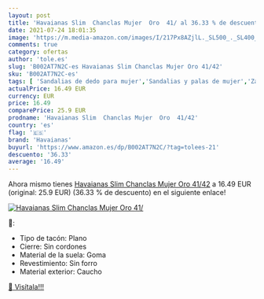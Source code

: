 ```yaml
---
layout: post
title: 'Havaianas Slim  Chanclas Mujer  Oro  41/ al 36.33 % de descuento'
date: 2021-07-24 18:01:35
image: 'https://m.media-amazon.com/images/I/217Px8AZjlL._SL500_._SL400_.jpg'
comments: true
category: ofertas
author: 'tole.es'
slug: 'B002AT7N2C-es Havaianas Slim Chanclas Mujer Oro 41/42'
sku: 'B002AT7N2C-es'
tags: [ 'Sandalias de dedo para mujer','Sandalias y palas de mujer','Zapatos','Zapatos para mujer','Zapatos y complementos','chanclas','havaianas', ]
actualPrice: 16.49 EUR
currency: EUR
price: 16.49
comparePrice: 25.9 EUR
prodname: 'Havaianas Slim  Chanclas Mujer  Oro  41/42'
country: 'es'
flag: '🇪🇸'
brand: 'Havaianas'
buyurl: 'https://www.amazon.es/dp/B002AT7N2C/?tag=tolees-21'
descuento: '36.33'
average: '16.49'
---
```


Ahora mismo tienes [Havaianas Slim  Chanclas Mujer  Oro  41/42](https://www.amazon.es/dp/B002AT7N2C/?tag=tolees-21) a 16.49 EUR (original: 25.9 EUR) (36.33 %  de descuento) en el siguiente enlace!

[![Havaianas Slim  Chanclas Mujer  Oro  41/](https://m.media-amazon.com/images/I/217Px8AZjlL._SL500_._SL400_.jpg)](https://www.amazon.es/dp/B002AT7N2C/?tag=tolees-21)

🔎:

- Tipo de tacón: Plano
- Cierre: Sin cordones
- Material de la suela: Goma
- Revestimiento: Sin forro
- Material exterior: Caucho

[🛒 Visítala!!!](https://www.amazon.es/dp/B002AT7N2C/?tag=tolees-21)
